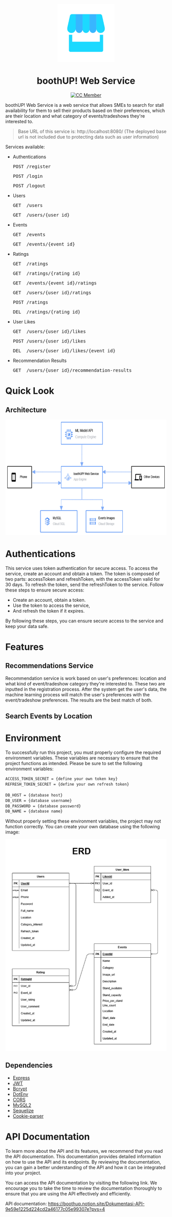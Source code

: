 <p align="center">
  <img src="/img/logo.jpg" alt="Logo" height="180">
</p>

<h1 align="center">boothUP! Web Service</h1>

<div align="center">

[![CC Member](https://img.shields.io/github/contributors/Bangkit-Capstone-CR23-PR565/Cloud-Computing?color=blue)](#cc-member)
  
</div>

boothUP! Web Service is a web service that allows SMEs to search for stall availability for them to sell their products based on their preferences, which are their location and what category of events/tradeshows they're interested to.

> Base URL of this service is: http://localhost:8080/ (The deployed base url is not included due to protecting data such as user information)

Services available:

- Authentications
  <pre>POST /register</pre>
  <pre>POST /login</pre>
  <pre>POST /logout</pre>

- Users
  <pre>GET  /users</pre>
  <pre>GET  /users/{user_id}</pre>

- Events
  <pre>GET  /events</pre>
  <pre>GET  /events/{event_id}</pre>

- Ratings
  <pre>GET  /ratings</pre>
  <pre>GET  /ratings/{rating_id}</pre>
  <pre>GET  /events/{event_id}/ratings</pre>
  <pre>GET  /users/{user_id}/ratings</pre>
  <pre>POST /ratings</pre>
  <pre>DEL  /ratings/{rating_id}</pre>

- User Likes
  <pre>GET  /users/{user_id}/likes</pre>
  <pre>POST /users/{user_id}/likes</pre>
  <pre>DEL  /users/{user_id}/likes/{event_id}</pre>

- Recommendation Results
  <pre>GET  /users/{user_id}/recommendation-results</pre>
  
# Quick Look

## Architecture

<p align="center">
  <img src="img/gcp_architecture.png" alt="GCP Architecture" height="360"/>
</p>

# Authentications
This service uses token authentication for secure access. To access the service, create an account and obtain a token. The token is composed of two parts: accessToken and refreshToken, with the accessToken valid for 30 days. To refresh the token, send the refreshToken to the service. 
Follow these steps to ensure secure access: 
- Create an account, obtain a token.
- Use the token to access the service,
- And refresh the token if it expires.

By following these steps, you can ensure secure access to the service and keep your data safe.

# Features
## Recommendations Service
Recommendation service is work based on user's preferences: location and what kind of event/tradeshow category they're interested to. These two are inputted in the registration process. After the system get the user's data, the machine learning process will match the user's preferences with the event/tradeshow preferences. The results are the best match of both.
## Search Events by Location

# Environment
To successfully run this project, you must properly configure the required environment variables. These variables are necessary to ensure that the project functions as intended.
Please be sure to set the following environment variables:
```bash
ACCESS_TOKEN_SECRET = {define your own token key}
REFRESH_TOKEN_SECRET = {define your own refresh token}

DB_HOST = {database host}
DB_USER = {database username}
DB_PASSWORD = {database password}
DB_NAME = {database name}
```
Without properly setting these environment variables, the project may not function correctly.
You can create your own database using the following image:

<p align="center">
  <img src="img/erd.png" alt="Database ERD" />
</p>


## Dependencies

* [Express](https://www.npmjs.com/package/express)
* [JWT](https://www.npmjs.com/package/@hapi/jwt)
* [Bcrypt](https://www.npmjs.com/package/bcrypt)
* [DotEnv](https://www.npmjs.com/package/dotenv)
* [CORS](https://www.npmjs.com/package/cors)
* [MySQL2](https://www.npmjs.com/package/mysql2)
* [Sequelize](https://www.npmjs.com/package/sequelize)
* [Cookie-parser](https://www.npmjs.com/package/cookie-parser)


# API Documentation
To learn more about the API and its features, we recommend that you read the API documentation. This documentation provides detailed information on how to use the API and its endpoints. By reviewing the documentation, you can gain a better understanding of the API and how it can be integrated into your project. 

You can access the API documentation by visiting the following link. We encourage you to take the time to review the documentation thoroughly to ensure that you are using the API effectively and efficiently.

API documentation: https://boothup.notion.site/Dokumentasi-API-9e59e1225d224cd2a46177c05e99307e?pvs=4
